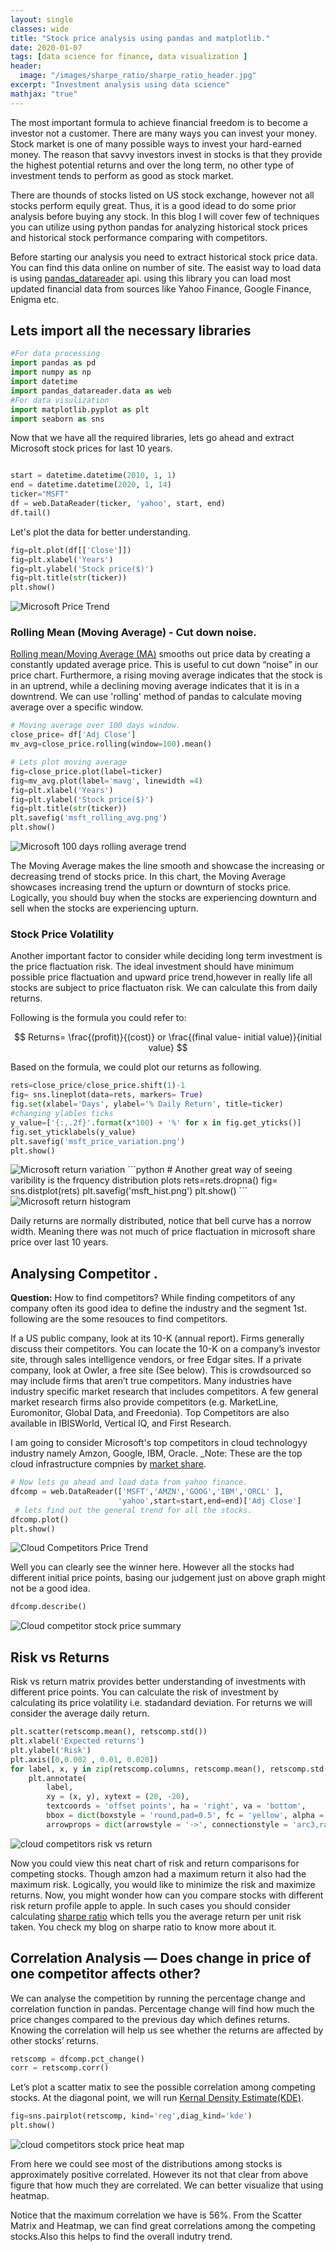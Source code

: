 ```yaml
---
layout: single
classes: wide
title: "Stock price analysis using pandas and matplotlib."
date: 2020-01-07
tags: [data science for finance, data visualization ]
header:
  image: "/images/sharpe_ratio/sharpe_ratio_header.jpg"
excerpt: "Investment analysis using data science"
mathjax: "true"
---
```


The most important formula to achieve financial freedom is to become a investor not a customer. There are many ways you can invest your money. Stock market is one of many possible ways to invest your hard-earned money. The reason that savvy investors invest in stocks is that they provide the highest potential returns and over the long term, no other type of investment tends to perform as good as stock market.<br/>

There are thounds of stocks listed on US stock exchange, however not all stocks perform equily great. Thus, it is a good idead to do some prior analysis before buying any stock. In this blog I will cover few of techniques you can utilize using python pandas for analyzing historical stock prices and historical stock performance comparing with competitors.<br/>

Before starting our analysis you need to extract historical stock price data. You can find this data online on number of site. The easist way to load data is using [pandas_datareader](https://pydata.github.io/pandas-datareader/remote_data.html#tiingo) api. using this library you can load most updated financial data from sources like Yahoo Finance, Google Finance, Enigma etc.<br/>

## Lets import all the necessary libraries
```python
#For data processing
import pandas as pd
import numpy as np
import datetime
import pandas_datareader.data as web
#For data visulization 
import matplotlib.pyplot as plt
import seaborn as sns
```

Now that we have all the required libraries, lets go ahead and extract Microsoft stock prices for last 10 years. <br/>

```python

start = datetime.datetime(2010, 1, 1)
end = datetime.datetime(2020, 1, 14)
ticker="MSFT"
df = web.DataReader(ticker, 'yahoo', start, end)
df.tail()

```
Let's plot the data for better understanding.<br/>

```python
fig=plt.plot(df[['Close']])
fig=plt.xlabel('Years')
fig=plt.ylabel('Stock price($)')
fig=plt.title(str(ticker))
plt.show()
```
<img src="{{ site.url }}{{ site.baseurl }}/images/stock_price_analysis/msft_trend.png" alt="Microsoft Price Trend">

### Rolling Mean (Moving Average) - Cut down noise.
[Rolling mean/Moving Average (MA)](https://www.investopedia.com/articles/active-trading/052014/how-use-moving-average-buy-stocks.asp) smooths out price data by creating a constantly updated average price. This is useful to cut down “noise” in our price chart. Furthermore, a rising moving average indicates that the stock is in an uptrend, while a declining moving average indicates that it is in a downtrend. We can use 'rolling' method of pandas to calculate moving average over a specific window.<br/>

```python
# Moving average over 100 days window.
close_price= df['Adj Close']
mv_avg=close_price.rolling(window=100).mean()

# Lets plot moving average
fig=close_price.plot(label=ticker)
fig=mv_avg.plot(label='mavg', linewidth =4)
fig=plt.xlabel('Years')
fig=plt.ylabel('Stock price($)')
fig=plt.title(str(ticker))
plt.savefig('msft_rolling_avg.png')
plt.show()
```
<img src="{{ site.url }}{{ site.baseurl }}/images/stock_price_analysis/msft_rolling_avg.png" alt="Microsoft 100 days rolling average trend">

The Moving Average makes the line smooth and showcase the increasing or decreasing trend of stocks price. In this chart, the Moving Average showcases increasing trend the upturn or downturn of stocks price. Logically, you should buy when the stocks are experiencing downturn and sell when the stocks are experiencing upturn.<br/>

### Stock Price Volatility

Another important factor to consider while deciding long term investment is the price flactuation risk. The ideal investment should have minimum possible price flactuation and upward price trend,however in really life all stocks are subject to price flactuaton risk. We can calculate this from daily returns.<br/>

Following is the formula you could refer to:<br/>

$$ Returns= \frac{(profit)}{(cost)} or \frac{(final value- initial value)}{initial value} $$

Based on the formula, we could plot our returns as following.<br/>

```python
rets=close_price/close_price.shift(1)-1
fig= sns.lineplot(data=rets, markers= True)
fig.set(xlabel='Days', ylabel='% Daily Return', title=ticker)
#changing ylables ticks
y_value=['{:,.2f}'.format(x*100) + '%' for x in fig.get_yticks()]
fig.set_yticklabels(y_value)
plt.savefig('msft_price_variation.png')
plt.show()
```
<img src="{{ site.url }}{{ site.baseurl }}/images/stock_price_analysis/msft_price_variation.png" alt="Microsoft return variation">
```python
# Another great way of seeing varibility is the  frquency distribution plots
rets=rets.dropna()
fig= sns.distplot(rets)
plt.savefig('msft_hist.png')
plt.show()
```
<img src="{{ site.url }}{{ site.baseurl }}/images/stock_price_analysis/msft_hist.png" alt="Microsoft return histogram">

Daily returns are normally distributed, notice that bell curve has a norrow width. Meaning there was not much of price flactuation in microsoft share price over last 10 years. 
## Analysing Competitor .

**Question:** How to find competitors? While finding competitors of any company often its good idea to define the industry and the segment 1st. following are the some resouces to find competitors.

If a US public company, look at its 10-K (annual report). Firms generally discuss their competitors. You can locate the 10-K on a company’s investor site, through sales intelligence vendors, or free Edgar sites.
If a private company, look at Owler, a free site (See below). This is crowdsourced so may include firms that aren’t true competitors.
Many industries have industry specific market research that includes competitors. A few general market research firms also provide competitors (e.g. MarketLine, Euromonitor, Global Data, and Freedonia). Top Competitors are also available in IBISWorld, Vertical IQ, and First Research.

I am going to consider Microsoft's top competitors in cloud technologyy industry namely Amzon, Google, IBM, Oracle.
_Note: These are the top cloud infrastructure compnies by [market share](https://www.zdnet.com/article/top-cloud-providers-2019-aws-microsoft-azure-google-cloud-ibm-makes-hybrid-move-salesforce-dominates-saas/).

```python
# Now lets go ahead and load data from yahoo finance.
dfcomp = web.DataReader(['MSFT','AMZN','GOOG','IBM','ORCL' ],
                        'yahoo',start=start,end=end)['Adj Close']
 # lets find out the general trend for all the stocks.
dfcomp.plot()
plt.show()
```

<img src="{{ site.url }}{{ site.baseurl }}/images/stock_price_analysis/competitor_trend.png" alt=" Cloud Competitors Price Trend">


Well you can clearly see the winner here. However all the stocks had different initial price points, basing our judgement just on above graph might not be a good idea.

```python
dfcomp.describe()
```
<img src="{{ site.url }}{{ site.baseurl }}/images/stock_price_analysis/competitor_describe.png" alt="Cloud competitor stock price summary">

## Risk vs Returns
Risk vs return matrix provides better understanding of investments with different price points. You can calculate the risk of investment by calculating its price volatility i.e. stadandard deviation. For returns we will consider the average daily return.

```python
plt.scatter(retscomp.mean(), retscomp.std())
plt.xlabel('Expected returns')
plt.ylabel('Risk')
plt.axis([0,0.002 , 0.01, 0.020])
for label, x, y in zip(retscomp.columns, retscomp.mean(), retscomp.std()):
    plt.annotate(
        label, 
        xy = (x, y), xytext = (20, -20),
        textcoords = 'offset points', ha = 'right', va = 'bottom',
        bbox = dict(boxstyle = 'round,pad=0.5', fc = 'yellow', alpha = 0.5),
        arrowprops = dict(arrowstyle = '->', connectionstyle = 'arc3,rad=0'))

```
<img src="{{ site.url }}{{ site.baseurl }}/images/stock_price_analysis/risk_vs_return.png" alt=" cloud competitors risk vs return">

Now you could view this neat chart of risk and return comparisons for competing stocks. Though amzon had a maximum return it also had the maximum risk. Logically, you would like to minimize the risk and maximize returns. Now, you might wonder how can you compare stocks with different risk return profile apple to apple. In such cases you should consider calculating [sharpe ratio](https://aakash-sheth.github.io/sharpe_ratio/) which tells you the average return per unit risk taken. You check my blog on sharpe ratio to know more about it.

## Correlation Analysis — Does change in price of one competitor affects other?

We can analyse the competition by running the percentage change and correlation function in pandas. Percentage change will find how much the price changes compared to the previous day which defines returns. Knowing the correlation will help us see whether the returns are affected by other stocks’ returns.

```python
retscomp = dfcomp.pct_change()
corr = retscomp.corr()
```

Let’s plot a scatter matix to see the possible correlation among competing stocks. At the diagonal point, we will run [Kernal Density Estimate(KDE)](https://en.wikipedia.org/wiki/Kernel_density_estimation).

```python
fig=sns.pairplot(retscomp, kind='reg',diag_kind='kde')
plt.show()
```
<img src="{{ site.url }}{{ site.baseurl }}/images/stock_price_analysis/heatmap.png" alt="cloud competitors stock price heat map">

From here we could see most of the distributions among stocks is approximately positive correlated. However its not that clear from above figure that how much they are correlated. We can better visualize that using heatmap.

Notice that the maximum correlation we have is 56%. From the Scatter Matrix and Heatmap, we can find great correlations among the competing stocks.Also this helps to find the overall indutry trend.


